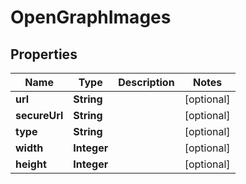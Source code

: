 
# OpenGraphImages

## Properties
Name | Type | Description | Notes
------------ | ------------- | ------------- | -------------
**url** | **String** |  |  [optional]
**secureUrl** | **String** |  |  [optional]
**type** | **String** |  |  [optional]
**width** | **Integer** |  |  [optional]
**height** | **Integer** |  |  [optional]



